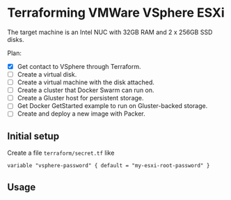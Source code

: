 # Terraforming VMWare VSphere ESXi

The target machine is an Intel NUC with 32GB RAM and 2 x 256GB SSD disks.

Plan:

* [x] Get contact to VSphere through Terraform.
* [ ] Create a virtual disk.
* [ ] Create a virtual machine with the disk attached.
* [ ] Create a cluster that Docker Swarm can run on.
* [ ] Create a Gluster host for persistent storage.
* [ ] Get Docker GetStarted example to run on Gluster-backed storage.
* [ ] Create and deploy a new image with Packer.

## Initial setup

Create a file `terraform/secret.tf` like

    variable "vsphere-password" { default = "my-esxi-root-password" }

## Usage


